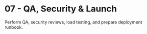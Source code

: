 # 07 - QA, Security & Launch

Perform QA, security reviews, load testing, and prepare deployment runbook.
